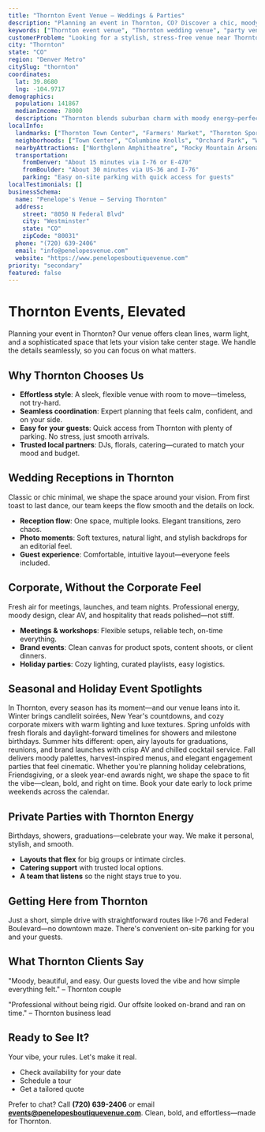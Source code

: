 ```yaml
---
title: "Thornton Event Venue – Weddings & Parties"
description: "Planning an event in Thornton, CO? Discover a chic, moody venue experience with elegant spaces, seamless coordination, and effortless access for your guests."
keywords: ["Thornton event venue", "Thornton wedding venue", "party venues Thornton CO", "corporate events Thornton", "Thornton events"]
customerProblem: "Looking for a stylish, stress-free venue near Thornton with clean design and expert coordination?"
city: "Thornton"
state: "CO"
region: "Denver Metro"
citySlug: "thornton"
coordinates:
  lat: 39.8680
  lng: -104.9717
demographics:
  population: 141867
  medianIncome: 78000
  description: "Thornton blends suburban charm with moody energy—perfect for weddings, parties, and polished corporate moments."
localInfo:
  landmarks: ["Thornton Town Center", "Farmers' Market", "Thornton Sports Complex", "Equestrian Center"]
  neighborhoods: ["Town Center", "Columbine Knolls", "Orchard Park", "Western Meadows"]
  nearbyAttractions: ["Northglenn Amphitheatre", "Rocky Mountain Arsenal", "Thornton Cultural Arts Center", "Local dining scene"]
  transportation:
    fromDenver: "About 15 minutes via I-76 or E-470"
    fromBoulder: "About 30 minutes via US-36 and I-76"
    parking: "Easy on-site parking with quick access for guests"
localTestimonials: []
businessSchema:
  name: "Penelope's Venue – Serving Thornton"
  address:
    street: "8050 N Federal Blvd"
    city: "Westminster"
    state: "CO"
    zipCode: "80031"
  phone: "(720) 639-2406"
  email: "info@penelopesvenue.com"
  website: "https://www.penelopesboutiquevenue.com"
priority: "secondary"
featured: false
---
```


# Thornton Events, Elevated

Planning your event in Thornton? Our venue offers clean lines, warm light, and a sophisticated space that lets your vision take center stage. We handle the details seamlessly, so you can focus on what matters.

## Why Thornton Chooses Us

- **Effortless style**: A sleek, flexible venue with room to move—timeless, not try-hard.
- **Seamless coordination**: Expert planning that feels calm, confident, and on your side.
- **Easy for your guests**: Quick access from Thornton with plenty of parking. No stress, just smooth arrivals.
- **Trusted local partners**: DJs, florals, catering—curated to match your mood and budget.

## Wedding Receptions in Thornton

Classic or chic minimal, we shape the space around your vision. From first toast to last dance, our team keeps the flow smooth and the details on lock.

- **Reception flow**: One space, multiple looks. Elegant transitions, zero chaos.
- **Photo moments**: Soft textures, natural light, and stylish backdrops for an editorial feel.
- **Guest experience**: Comfortable, intuitive layout—everyone feels included.

## Corporate, Without the Corporate Feel

Fresh air for meetings, launches, and team nights. Professional energy, moody design, clear AV, and hospitality that reads polished—not stiff.

- **Meetings & workshops**: Flexible setups, reliable tech, on-time everything.
- **Brand events**: Clean canvas for product spots, content shoots, or client dinners.
- **Holiday parties**: Cozy lighting, curated playlists, easy logistics.

## Seasonal and Holiday Event Spotlights

In Thornton, every season has its moment—and our venue leans into it. Winter brings candlelit soirées, New Year's countdowns, and cozy corporate mixers with warm lighting and luxe textures. Spring unfolds with fresh florals and daylight-forward timelines for showers and milestone birthdays. Summer hits different: open, airy layouts for graduations, reunions, and brand launches with crisp AV and chilled cocktail service. Fall delivers moody palettes, harvest-inspired menus, and elegant engagement parties that feel cinematic. Whether you're planning holiday celebrations, Friendsgiving, or a sleek year-end awards night, we shape the space to fit the vibe—clean, bold, and right on time. Book your date early to lock prime weekends across the calendar.

## Private Parties with Thornton Energy

Birthdays, showers, graduations—celebrate your way. We make it personal, stylish, and smooth.

- **Layouts that flex** for big groups or intimate circles.
- **Catering support** with trusted local options.
- **A team that listens** so the night stays true to you.

## Getting Here from Thornton

Just a short, simple drive with straightforward routes like I-76 and Federal Boulevard—no downtown maze. There's convenient on-site parking for you and your guests.

## What Thornton Clients Say

"Moody, beautiful, and easy. Our guests loved the vibe and how simple everything felt." – Thornton couple

"Professional without being rigid. Our offsite looked on-brand and ran on time." – Thornton business lead

## Ready to See It?

Your vibe, your rules. Let's make it real.

- Check availability for your date
- Schedule a tour
- Get a tailored quote

Prefer to chat? Call **(720) 639-2406** or email **events@penelopesboutiquevenue.com**. Clean, bold, and effortless—made for Thornton.
